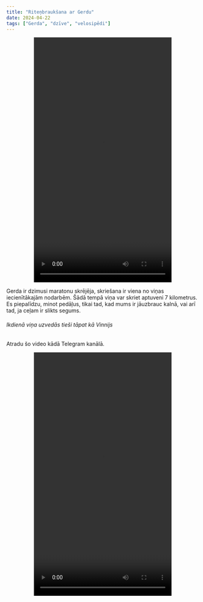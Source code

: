 ```yaml
---
title: "Riteņbraukšana ar Gerdu"
date: 2024-04-22
tags: ["Gerda", "dzīve", "velosipēdi"]
---
```

<center>
<video width="360" height="640" controls>
  <source src="cycling-with-gerda.mp4" type="video/mp4">
  Jūsu pārlūks neatbalsta šo video ietvaru.
</video>
</center>

Gerda ir dzimusi maratonu skrējēja, skriešana ir viena no viņas iecienītākajām nodarbēm. Šādā tempā viņa var skriet aptuveni 7 kilometrus. Es piepalīdzu, minot pedāļus, tikai tad, kad mums ir jāuzbrauc kalnā, vai arī tad, ja ceļam ir slikts segums. 

###### Ikdienā viņa uzvedās tieši tāpat kā Vinnijs

Atradu šo video kādā Telegram kanālā.

<center>
<video width="360" height="636" controls>
  <source src="vinny.mp4" type="video/mp4">
  Your browser does not support the video tag.
</video>
</center>
